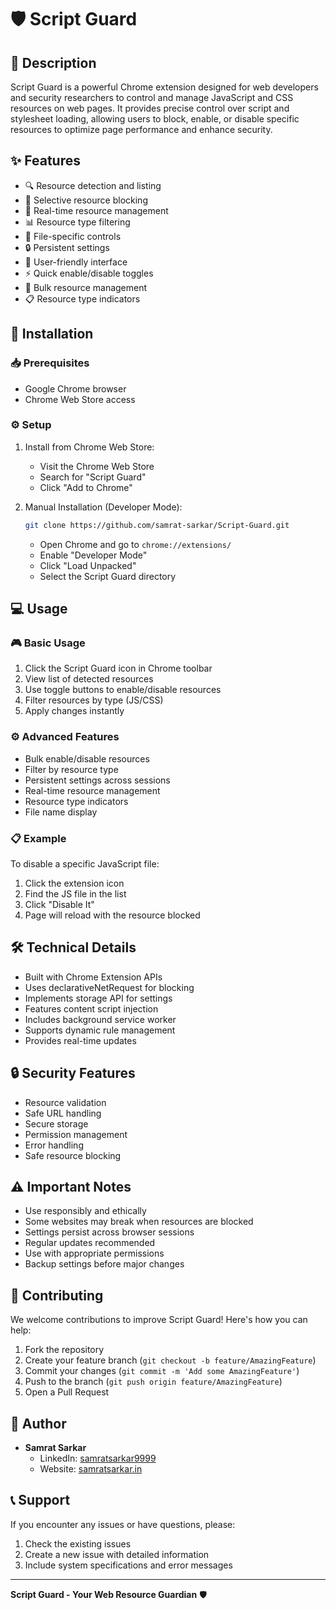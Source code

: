 # 🛡️ Script Guard

## 📝 Description
Script Guard is a powerful Chrome extension designed for web developers and security researchers to control and manage JavaScript and CSS resources on web pages. It provides precise control over script and stylesheet loading, allowing users to block, enable, or disable specific resources to optimize page performance and enhance security.

## ✨ Features
- 🔍 Resource detection and listing
- 🚫 Selective resource blocking
- 🔄 Real-time resource management
- 📊 Resource type filtering
- 🎯 File-specific controls
- 🔒 Persistent settings
- 📱 User-friendly interface
- ⚡ Quick enable/disable toggles
- 🔄 Bulk resource management
- 📋 Resource type indicators

## 🚀 Installation

### 📥 Prerequisites
- Google Chrome browser
- Chrome Web Store access

### ⚙️ Setup
1. Install from Chrome Web Store:
   - Visit the Chrome Web Store
   - Search for "Script Guard"
   - Click "Add to Chrome"

2. Manual Installation (Developer Mode):
   ```bash
   git clone https://github.com/samrat-sarkar/Script-Guard.git
   ```
   - Open Chrome and go to `chrome://extensions/`
   - Enable "Developer Mode"
   - Click "Load Unpacked"
   - Select the Script Guard directory

## 💻 Usage

### 🎮 Basic Usage
1. Click the Script Guard icon in Chrome toolbar
2. View list of detected resources
3. Use toggle buttons to enable/disable resources
4. Filter resources by type (JS/CSS)
5. Apply changes instantly

### ⚙️ Advanced Features
- Bulk enable/disable resources
- Filter by resource type
- Persistent settings across sessions
- Real-time resource management
- Resource type indicators
- File name display

### 📋 Example
To disable a specific JavaScript file:
1. Click the extension icon
2. Find the JS file in the list
3. Click "Disable It"
4. Page will reload with the resource blocked

## 🛠️ Technical Details
- Built with Chrome Extension APIs
- Uses declarativeNetRequest for blocking
- Implements storage API for settings
- Features content script injection
- Includes background service worker
- Supports dynamic rule management
- Provides real-time updates

## 🔒 Security Features
- Resource validation
- Safe URL handling
- Secure storage
- Permission management
- Error handling
- Safe resource blocking

## ⚠️ Important Notes
- Use responsibly and ethically
- Some websites may break when resources are blocked
- Settings persist across browser sessions
- Regular updates recommended
- Use with appropriate permissions
- Backup settings before major changes

## 🤝 Contributing
We welcome contributions to improve Script Guard! Here's how you can help:

1. Fork the repository
2. Create your feature branch (`git checkout -b feature/AmazingFeature`)
3. Commit your changes (`git commit -m 'Add some AmazingFeature'`)
4. Push to the branch (`git push origin feature/AmazingFeature`)
5. Open a Pull Request

## 👤 Author
- **Samrat Sarkar**
  - LinkedIn: [samratsarkar9999](https://www.linkedin.com/in/samratsarkar9999/)
  - Website: [samratsarkar.in](https://samratsarkar.in/)

## 📞 Support
If you encounter any issues or have questions, please:
1. Check the existing issues
2. Create a new issue with detailed information
3. Include system specifications and error messages

---

**Script Guard - Your Web Resource Guardian** 🛡️
 
